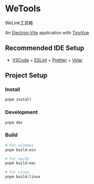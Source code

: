 # WeTools

WeLink工具箱

An [Electron-Vite](https://cn.electron-vite.org/) application with [TinyVue](https://opentiny.design/tiny-vue)

## Recommended IDE Setup

- [VSCode](https://code.visualstudio.com/) + [ESLint](https://marketplace.visualstudio.com/items?itemName=dbaeumer.vscode-eslint) + [Prettier](https://marketplace.visualstudio.com/items?itemName=esbenp.prettier-vscode) + [Volar](https://marketplace.visualstudio.com/items?itemName=Vue.volar)

## Project Setup

### Install

```bash
pnpm install
```

### Development

```bash
pnpm dev
```

### Build

```bash
# For windows
pnpm build:win

# For macOS
pnpm build:mac

# For Linux
pnpm build:linux
```
